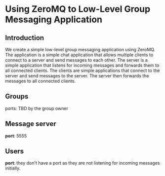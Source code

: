 # Using ZeroMQ to Low-Level Group Messaging Application

## Introduction
We create a simple low-level group messaging application using ZeroMQ. The application is a simple chat application that allows multiple clients to connect to a server and send messages to each other. The server is a simple application that listens for incoming messages and forwards them to all connected clients. The clients are simple applications that connect to the server and send messages to the server. The server then forwards the messages to all connected clients.

## Groups
ports: TBD by the group owner
## Message server
**port**: 5555

## Users
**port**: they don't have a port as they are not listening for incoming messages initially. 